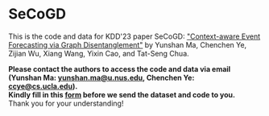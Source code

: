 # SeCoGD
This is the code and data for KDD'23 paper SeCoGD:
["Context-aware Event Forecasting via Graph Disentanglement"](https://arxiv.org/abs/2308.06480) by Yunshan Ma, Chenchen Ye, Zijian Wu, Xiang Wang, Yixin Cao, and Tat-Seng Chua.


**Please contact the authors to access the code and data via email (Yunshan Ma: yunshan.ma@u.nus.edu, Chenchen Ye: ccye@cs.ucla.edu).**  
**Kindly fill in this [form](https://forms.gle/YG16oXGVZNSpMpUh6) before we send the dataset and code to you.**  
Thank you for your understanding!
